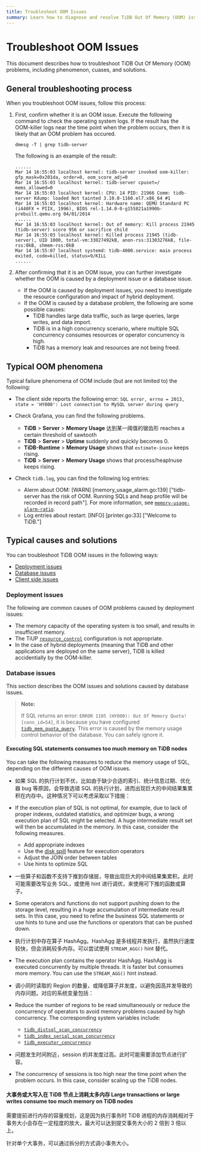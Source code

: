 ```yaml
---
title: Troubleshoot OOM Issues
summary: Learn how to diagnose and resolve TiDB Out Of Memory (OOM) issues.
---
```


# Troubleshoot OOM Issues

This document describes how to troubleshoot TiDB Out Of Memory (OOM) problems, including phenomenon, cuases, and solutions.

## General troubleshooting process

When you troubleshoot OOM issues, follow this process:

1. First, confirm whether it is an OOM issue. Execute the following command to check the operating system logs. If the result has the OOM-killer logs near the time point when the problem occurs, then it is likely that an OOM problem has occured.

    ```shell
    dmesg -T | grep tidb-server
    ```

    The following is an example of the result:

    ```shell
    ......
    Mar 14 16:55:03 localhost kernel: tidb-server invoked oom-killer: gfp_mask=0x201da, order=0, oom_score_adj=0
    Mar 14 16:55:03 localhost kernel: tidb-server cpuset=/ mems_allowed=0
    Mar 14 16:55:03 localhost kernel: CPU: 14 PID: 21966 Comm: tidb-server Kdump: loaded Not tainted 3.10.0-1160.el7.x86_64 #1
    Mar 14 16:55:03 localhost kernel: Hardware name: QEMU Standard PC (i440FX + PIIX, 1996), BIOS rel-1.14.0-0-g155821a1990b-prebuilt.qemu.org 04/01/2014
    ......
    Mar 14 16:55:03 localhost kernel: Out of memory: Kill process 21945 (tidb-server) score 956 or sacrifice child
    Mar 14 16:55:03 localhost kernel: Killed process 21945 (tidb-server), UID 1000, total-vm:33027492kB, anon-rss:31303276kB, file-rss:0kB, shmem-rss:0kB
    Mar 14 16:55:07 localhost systemd: tidb-4000.service: main process exited, code=killed, status=9/KILL
    ......
    ```

2. After confirming that it is an OOM issue, you can further investigate whether the OOM is caused by a deployment issue or a database issue.

    - If the OOM is caused by deployment issues, you need to investigate the resource configuration and impact of hybrid deployment.
    - If the OOM is caused by a database problem, the following are some possible causes:
        - TiDB handles large data traffic, such as large queries, large writes, and data import.
        - TiDB is in a high concurrency scenario, where multiple SQL concurrency consumes resources or operator concurrency is high.
        - TiDB has a memory leak and resources are not being freed.

## Typical OOM phenomena

Typical failure phenomena of OOM include (but are not limited to) the following:

- The client side reports the following error: `SQL error, errno = 2013, state = 'HY000': Lost connection to MySQL server during query`

- Check Grafana, you can find the following problems.
    - **TiDB** > **Server** > **Memory Usage** 达到某一阈值的锯齿形 reaches a certain threshold of sawtooth
    - **TiDB** > **Server** > **Uptime** suddenly and quickly becomes 0.
    - **TiDB-Runtime** > **Memory Usage** shows that `estimate-inuse` keeps rising.
    - **TiDB** > **Server** > **Memory Usage** shows that process/heapInuse keeps rising.

- Check `tidb.log`, you can find the following log entries:
    - Alerm about OOM: [WARN] [memory_usage_alarm.go:139] ["tidb-server has the risk of OOM. Running SQLs and heap profile will be recorded in record path"]. For more information, see [`memory-usage-alarm-ratio`](/system-variables.md#tidb_memory_usage_alarm_ratio).
    - Log entries about restart: [INFO] [printer.go:33] ["Welcome to TiDB."]

## Typical causes and solutions

You can troubleshoot TiDB OOM issues in the following ways:

- [Deployment issues](#deployment-issues)
- [Database issues](#database-issues)
- [Client side issues](#client-side-issues)

### Deployment issues

The following are common causes of OOM problems caused by deployment issues:

- The memory capacity of the operating system is too small, and results in insufficient memory.
- The TiUP [`resource_control`](/tiup/tiup-cluster-topology-reference.md#global) configuration is not appropriate.
- In the case of hybrid deployments (meaning that TiDB and other applications are deployed on the same server), TiDB is killed accidentially by the OOM-killer.

### Database issues

This section describes the OOM issues and solutions caused by database issues.

> **Note:**
>
> If SQL returns an error: `ERROR 1105 (HY000): Out Of Memory Quota![conn_id=54]`, it is because you have configured [`tidb_mem_quota_query`](/system-variables.md#tidb_mem_quota_query). This error is caused by the memory usage control behavior of the database. You can safely ignore it.

#### Executing SQL statements consumes too much memory on TiDB nodes

You can take the following measures to reduce the memory usage of SQL, depending on the different causes of OOM issues.

- 如果 SQL 的执行计划不优，比如由于缺少合适的索引、统计信息过期、优化器 bug 等原因，会导致选错 SQL 的执行计划，进而出现巨大的中间结果集累积在内存中。这种情况下可以考虑采取以下措施：
- If the execution plan of SQL is not optimal, for example, due to lack of proper indexes, outdated statistics, and optimizer bugs, a wrong execution plan of SQL might be selected. A huge intermediate result set will then be accumulated in the memory. In this case, consider the following measures.
    - Add appropriate indexes
    - Use the [disk spill](/configure-memory-usage.md#disk-spill) feature for execution operators
    - Adjust the JOIN order between tables
    - Use hints to optimize SQL

- 一些算子和函数不支持下推到存储层，导致出现巨大的中间结果集累积。此时可能需要改写业务 SQL，或使用 hint 进行调优，来使用可下推的函数或算子。
- Some operators and functions do not support pushing down to the storage level, resulting in a huge accumulation of intermediate result sets. In this case, you need to refine the business SQL statements or use hints to tune and use the functions or operators that can be pushed down.

- 执行计划中存在算子 HashAgg。HashAgg 是多线程并发执行，虽然执行速度较快，但会消耗较多内存。可以尝试使用 `STREAM_AGG()` hint 替代。
- The execution plan contains the operator HashAgg. HashAgg is executed concurrently by multiple threads. It is faster but consumes more memory. You can use the `STREAM_AGG()` hint instead.

- 调小同时读取的 Region 的数量，或降低算子并发度，以避免因高并发导致的内存问题。对应的系统变量包括：
- Reduce the number of regions to be read simultaneously or reduce the concurrency of operators to avoid memory problems caused by high concurrency. The corresponding system variables include:
    - [`tidb_distsql_scan_concurrency`](/system-variables.md#tidb_distsql_scan_concurrency)
    - [`tidb_index_serial_scan_concurrency`](/system-variables.md#tidb_index_serial_scan_concurrency)
    - [`tidb_executor_concurrency`](/system-variables.md#tidb_executor_concurrency-span-classversion-marknew-in-v50span)

- 问题发生时间附近，session 的并发度过高。此时可能需要添加节点进行扩容。
- The concurrency of sessions is too high near the time point when the problem occurs. In this case, consider scaling up the TiDB nodes.

#### 大事务或大写入在 TiDB 节点上消耗太多内存 Large transactions or large writes consume too much memory on TiDB nodes

需要提前进行内存的容量规划，这是因为执行事务时 TiDB 进程的内存消耗相对于事务大小会存在一定程度的放大，最大可以达到提交事务大小的 2 倍到 3 倍以上。

针对单个大事务，可以通过拆分的方式调小事务大小。
